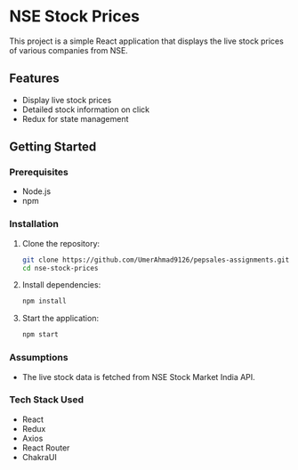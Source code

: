 # NSE Stock Prices

This project is a simple React application that displays the live stock prices of various companies from NSE.

## Features
- Display live stock prices
- Detailed stock information on click
- Redux for state management

## Getting Started

### Prerequisites
- Node.js
- npm

### Installation
1. Clone the repository:
    ```sh
    git clone https://github.com/UmerAhmad9126/pepsales-assignments.git
    cd nse-stock-prices
    ```

2. Install dependencies:
    ```sh
    npm install
    ```

3. Start the application:
    ```sh
    npm start
    ```

### Assumptions
- The live stock data is fetched from NSE Stock Market India API.

### Tech Stack Used
- React
- Redux
- Axios
- React Router
- ChakraUI


